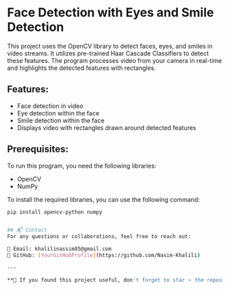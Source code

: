 # Face Detection with Eyes and Smile Detection

This project uses the OpenCV library to detect faces, eyes, and smiles in video streams. It utilizes pre-trained Haar Cascade Classifiers to detect these features. The program processes video from your camera in real-time and highlights the detected features with rectangles.

## Features:
- Face detection in video
- Eye detection within the face
- Smile detection within the face
- Displays video with rectangles drawn around detected features

## Prerequisites:
To run this program, you need the following libraries:
- OpenCV
- NumPy

To install the required libraries, you can use the following command:
```bash
pip install opencv-python numpy


## 📬 Contact
For any questions or collaborations, feel free to reach out:  

📧 Email: khalilinassim85@gmail.com 
🔗 GitHub: [YourGitHubProfile](https://github.com/Nasim-Khalili)  

---

**🚀 If you found this project useful, don't forget to star ⭐ the repository!**  
